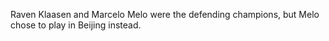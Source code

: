 Raven Klaasen and Marcelo Melo were the defending champions, but Melo chose to play in Beijing instead.

